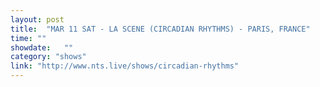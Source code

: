 ```yaml
---
layout: post
title:  "MAR 11 SAT - LA SCENE (CIRCADIAN RHYTHMS) - PARIS, FRANCE"
time: ""
showdate:   ""
category: "shows"
link: "http://www.nts.live/shows/circadian-rhythms"
---
```

